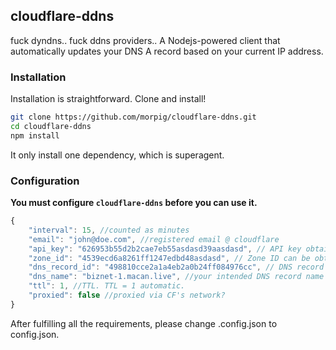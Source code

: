 ## cloudflare-ddns
fuck dyndns.. fuck ddns providers.. A Nodejs-powered client that automatically updates your DNS A record based on your current IP address.

### Installation
Installation is straightforward. Clone and install!

```bash
git clone https://github.com/morpig/cloudflare-ddns.git
cd cloudflare-ddns
npm install
```

It only install one dependency, which is superagent.

### Configuration 
**You must configure `cloudflare-ddns` before you can use it.**

```javascript
{
    "interval": 15, //counted as minutes
    "email": "john@doe.com", //registered email @ cloudflare
    "api_key": "626953b55d2b2cae7eb55asdasd39aasdasd", // API key obtained from https://www.cloudflare.com/a/account/my-account 
    "zone_id": "4539ecd6a8261ff1247edbd48asdasd", // Zone ID can be obtained from Cloudflare's dashboard
    "dns_record_id": "498810cce2a1a4eb2a0b24ff084976cc", // DNS record id obtained manually from Dashboard, check network requests or query GET to /dns_records
    "dns_name": "biznet-1.macan.live", //your intended DNS record name
    "ttl": 1, //TTL. TTL = 1 automatic.
    "proxied": false //proxied via CF's network?
}
```

After fulfilling all the requirements, please change .config.json to config.json.

